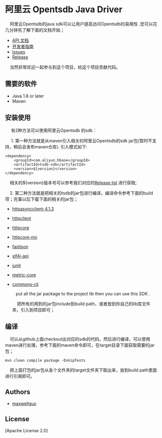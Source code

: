 # 阿里云 Opentsdb Java Driver

&nbsp;&nbsp;&nbsp;&nbsp;阿里云Opentsdb的java sdk可以让用户提高访问Opentsdb的易用性 .您可以花几分钟先了解下面的文档开始；

- [API 文档](https://help.aliyun.com/document_detail/100634.html?spm=a2c4g.11174283.6.603.56d93c2eYwpOnQ )
- [开发者指南]( http://opentsdb.net/docs/build/html/index.html)
- [Issues]( https://github.com/aliyun/hbase-tsdb-java-sdk/issues)
- [Release](https://github.com/aliyun/hbase-tsdb-java-sdk/releases )

&nbsp;&nbsp;&nbsp;&nbsp;当然非常欢迎一起参与到这个项目，给这个项目贡献代码。

## 需要的软件

- Java 1.8 or later
- Maven

## 安装使用

&nbsp;&nbsp;&nbsp;&nbsp;&nbsp;有2种方法可以使用阿里云Opentsdb 的sdk：

&nbsp;	&nbsp;&nbsp;&nbsp;1. 第一种方法就是从maven引入相关的阿里云Opentsdb的sdk jar包(暂时不支持，稍后会发布maven仓库). 引入模式如下:

```
<dependency>
    <groupId>com.aliyun.hbase</groupId>
    <artifactId>tsdb-sdk</artifactId>
    <version>${version}</version>
</dependency>
```

&nbsp;&nbsp;&nbsp;&nbsp;相关的${version}版本号可以参考我们对应的[Release list](https://github.com/aliyun/hbase-tsdb-java-sdk/releases ) 进行获取;

&nbsp;&nbsp;&nbsp;&nbsp;2. 第二种方法就是把相关的tsdb的jar包进行编译，编译命令参考下面的build项；完事以后下载下面的相关的jar包；

- [httpasyncclient-4.1.3](http://central.maven.org/maven2/org/apache/httpcomponents/httpasyncclient/4.1.3/httpasyncclient-4.1.3.jar?spm=a2c4g.11186623.2.15.5ada3b14kRS3c0&file=httpasyncclient-4.1.3.jar)

- [httpclient](http://central.maven.org/maven2/org/apache/httpcomponents/httpclient/4.5.3/httpclient-4.5.3.jar)

- [httpcore](http://central.maven.org/maven2/org/apache/httpcomponents/httpcore/4.4.6/httpcore-4.4.6.jar)

- [httpcore-nio](http://central.maven.org/maven2/org/apache/httpcomponents/httpcore-nio/4.4.6/httpcore-nio-4.4.6.jar)

- [fastjson](http://central.maven.org/maven2/com/alibaba/fastjson/1.2.35/fastjson-1.2.35.jar)

- [slf4j-api](http://central.maven.org/maven2/org/slf4j/slf4j-api/1.7.21/slf4j-api-1.7.21.jar)

- [junit](http://central.maven.org/maven2/junit/junit/4.12/junit-4.12.jar)

- [metric-core](http://central.maven.org/maven2/com/yammer/metrics/metrics-core/2.2.0/metrics-core-2.2.0.jar)

- [commons-cli](http://central.maven.org/maven2/commons-cli/commons-cli/1.4/commons-cli-1.4.jar)

  &nbsp;&nbsp;&nbsp;put all the jar package to the project lib then you can use this SDK .

  &nbsp;&nbsp;&nbsp;&nbsp;把所有的用到的jar包include到build path，或者放到你自己的lib库文件夹，引入到项目即可；

  


## 编译

&nbsp;&nbsp;&nbsp;&nbsp;可以从github上面checkout出对应的sdk的代码，然后进行编译，可以使用maven进行处理，参考下面的maven命令即可，在target目录下面获取需要的jar包；

```
mvn clean compile package -DskipTests
```

&nbsp;&nbsp;&nbsp;&nbsp;把上面打包的jar包从各个文件夹的target文件夹下取出来，放到build path里面进行引用即可。

## Authors

- [maxwellguo]( https://github.com/cclive1601)

## License

[Apache License 2.0]